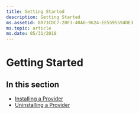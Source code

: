 ```yaml
---
title: Getting Started
description: Getting Started
ms.assetid: 8071CDC7-28F3-40AD-9624-EE5595594DE3
ms.topic: article
ms.date: 05/31/2018
---
```


# Getting Started

## In this section

-   [Installing a Provider](installing-a-provider.md)
-   [Uninstalling a Provider](uninstalling-a-provider.md)

 

 




